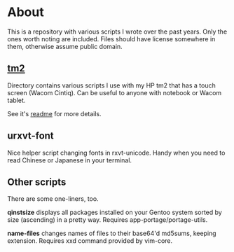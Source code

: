 # About
This is a repository with various scripts I wrote over the past years. Only the
ones worth noting are included. Files should have license somewhere in them,
otherwise assume public domain.

## [tm2](tm2)
Directory contains various scripts I use with my HP tm2 that has a touch screen
(Wacom Cintiq). Can be useful to anyone with notebook or Wacom tablet.

See it's [readme](tm2/README.md) for more details.

## urxvt-font
Nice helper script changing fonts in rxvt-unicode. Handy when you need to read
Chinese or Japanese in your terminal.

## Other scripts
There are some one-liners, too.

**qinstsize** displays all packages installed on your Gentoo system sorted by
size (ascending) in a pretty way. Requires app-portage/portage-utils.

**name-files** changes names of files to their base64'd md5sums, keeping
extension. Requires xxd command provided by vim-core.
